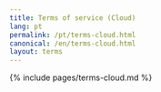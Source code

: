 ```yaml
---
title: Terms of service (Cloud) 
lang: pt
permalink: /pt/terms-cloud.html
canonical: /en/terms-cloud.html
layout: terms
---
```


{% include pages/terms-cloud.md %}
